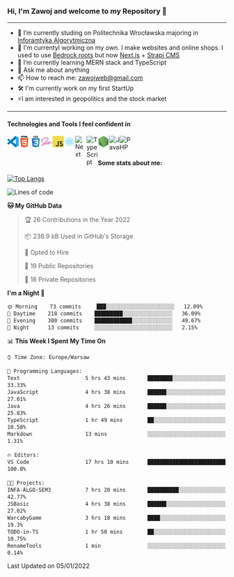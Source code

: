 ### Hi, I'm Zawoj and welcome to my Repository 👋 

---
- 🔭 I’m currently studing on Politechnika Wrocławska majoring in [Inforamtyka Algorytmiczna ](https://rekrutacja.pwr.edu.pl/wyszukiwarka-kierunkow-studiow/informatyka-algorytmiczna/)
- 💪 I'm currentyl working on my own. I make websites and online shops. I used to use [Bedrock roots](https://roots.io/bedrock/) but now [Next.js](https://nextjs.org/) + [Strapi CMS](https://strapi.io/)
- 🌱 I’m currently learning MERN stack and TypeScript
- 💬 Ask me about anything
- 📫 How to reach me: zawojweb@gmail.com
- 🛠 I'm currently work on my first StartUp
- ⚡I am interested in geopolitics and the stock market

---
#### Technologies and Tools I feel confident in
[<img align="left" alt="Visual Studio Code" width="26px" src="https://raw.githubusercontent.com/github/explore/80688e429a7d4ef2fca1e82350fe8e3517d3494d/topics/visual-studio-code/visual-studio-code.png" />](https://code.visualstudio.com)
[<img align="left" alt="HTML5" width="26px" src="https://raw.githubusercontent.com/github/explore/80688e429a7d4ef2fca1e82350fe8e3517d3494d/topics/html/html.png" />](https://developer.mozilla.org/en-US/docs/Learn/Getting_started_with_the_web/HTML_basics)
[<img align="left" alt="CSS3" width="26px" src="https://raw.githubusercontent.com/github/explore/80688e429a7d4ef2fca1e82350fe8e3517d3494d/topics/css/css.png" />](https://developer.mozilla.org/en-US/docs/Web/CSS)
[<img align="left" alt="Sass" width="26px" src="https://raw.githubusercontent.com/github/explore/80688e429a7d4ef2fca1e82350fe8e3517d3494d/topics/sass/sass.png" />](https://sass-lang.com)
[<img align="left" alt="JavaScript" width="26px" src="https://raw.githubusercontent.com/github/explore/80688e429a7d4ef2fca1e82350fe8e3517d3494d/topics/javascript/javascript.png" />](https://developer.mozilla.org/en-US/docs/Web/JavaScript)
[<img align="left" alt="React" width="26px" src="https://raw.githubusercontent.com/github/explore/80688e429a7d4ef2fca1e82350fe8e3517d3494d/topics/react/react.png" />](https://reactjs.org)
[<img align="left" alt="Next" width="26px" src="https://user-images.githubusercontent.com/79516803/147585243-fc089ead-7713-4c41-9878-244c9aa07877.png" />](https://nextjs.org)
[<img align="left" alt="TypeScript" width="26px" src="https://iconape.com/wp-content/png_logo_vector/typescript.png" />](https://www.typescriptlang.org)
[<img align="left" alt="Node.js" width="26px" src="https://raw.githubusercontent.com/github/explore/80688e429a7d4ef2fca1e82350fe8e3517d3494d/topics/nodejs/nodejs.png" />](https://nodejs.org/en/)
[<img align="left" alt="Java" width="24px" src="https://upload.wikimedia.org/wikipedia/en/thumb/3/30/Java_programming_language_logo.svg/1200px-Java_programming_language_logo.svg.png" />](https://dev.java)
[<img align="left" alt="PHP" width="30px" src="https://upload.wikimedia.org/wikipedia/commons/thumb/2/27/PHP-logo.svg/2560px-PHP-logo.svg.png" />](https://www.php.net)
<br><br>

#### Some stats about me:

[![Top Langs](https://github-readme-stats.vercel.app/api/top-langs/?username=zawojweb&layout=compact)](https://wakatime.com/@ZawojWeb)
<!--START_SECTION:waka-->
![Lines of code](https://img.shields.io/badge/From%20Hello%20World%20I%27ve%20Written-1%20Million%20lines%20of%20code-blue)

**🐱 My GitHub Data** 

> 🏆 26 Contributions in the Year 2022
 > 
> 📦 238.9 kB Used in GitHub's Storage 
 > 
> 💼 Opted to Hire
 > 
> 📜 19 Public Repositories 
 > 
> 🔑 18 Private Repositories  
 > 
**I'm a Night 🦉** 

```text
🌞 Morning    73 commits     ███░░░░░░░░░░░░░░░░░░░░░░   12.09% 
🌆 Daytime    218 commits    █████████░░░░░░░░░░░░░░░░   36.09% 
🌃 Evening    300 commits    ████████████░░░░░░░░░░░░░   49.67% 
🌙 Night      13 commits     ░░░░░░░░░░░░░░░░░░░░░░░░░   2.15%

```


📊 **This Week I Spent My Time On** 

```text
⌚︎ Time Zone: Europe/Warsaw

💬 Programming Languages: 
Text                     5 hrs 43 mins       ████████░░░░░░░░░░░░░░░░░   33.33% 
JavaScript               4 hrs 38 mins       ██████░░░░░░░░░░░░░░░░░░░   27.01% 
Java                     4 hrs 26 mins       ██████░░░░░░░░░░░░░░░░░░░   25.83% 
TypeScript               1 hr 49 mins        ██░░░░░░░░░░░░░░░░░░░░░░░   10.58% 
Markdown                 13 mins             ░░░░░░░░░░░░░░░░░░░░░░░░░   1.31%

🔥 Editors: 
VS Code                  17 hrs 10 mins      █████████████████████████   100.0%

🐱‍💻 Projects: 
INFA-ALGO-SEM3           7 hrs 20 mins       ██████████░░░░░░░░░░░░░░░   42.77% 
JSBasic                  4 hrs 38 mins       ██████░░░░░░░░░░░░░░░░░░░   27.02% 
WarcabyGame              3 hrs 18 mins       ████░░░░░░░░░░░░░░░░░░░░░   19.3% 
TODO-in-TS               1 hr 50 mins        ██░░░░░░░░░░░░░░░░░░░░░░░   10.75% 
RenameTools              1 min               ░░░░░░░░░░░░░░░░░░░░░░░░░   0.14%

```


 Last Updated on 05/01/2022
<!--END_SECTION:waka-->

